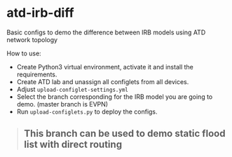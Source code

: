# atd-irb-diff

Basic configs to demo the difference between IRB models using ATD network topology

How to use:

- Create Python3 virtual environment, activate it and install the requirements.
- Create ATD lab and unassign all configlets from all devices.
- Adjust `upload-configlet-settings.yml`
- Select the branch corresponding for the IRB model you are going to demo. (master branch is EVPN)
- Run `upload-configlets.py` to deploy the configs.

> ## This branch can be used to demo static flood list with direct routing
